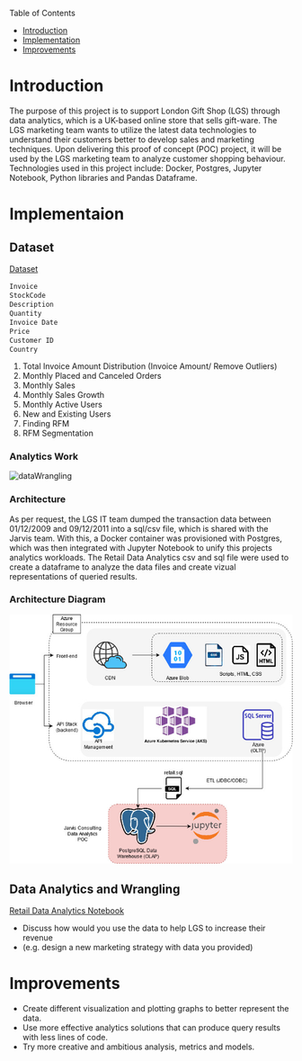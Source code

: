 Table of Contents

* [Introduction](#introduction)
* [Implementation](#implementation)
* [Improvements](#improvements)


# Introduction


The purpose of this project is to support London Gift Shop (LGS) through data analytics, which is a UK-based online store that sells gift-ware. The LGS marketing team wants to utilize the latest data technologies to understand their customers better to develop sales and marketing techniques. Upon delivering this proof of concept (POC) project, it will be used by the LGS marketing team to analyze customer shopping behaviour. Technologies used in this project include: Docker, Postgres, Jupyter Notebook, Python libraries and Pandas Dataframe. 


# Implementaion

## Dataset


[Dataset](./python_data_wrangling/data/online_retail_II.csv)


```
Invoice
StockCode
Description
Quantity
Invoice Date
Price
Customer ID
Country
```

1. Total Invoice Amount Distribution (Invoice Amount/ Remove Outliers)
2. Monthly Placed and Canceled Orders
3. Monthly Sales
4. Monthly Sales Growth
5. Monthly Active Users
6. New and Existing Users
7. Finding RFM
8. RFM Segmentation


### Analytics Work

![dataWrangling](./assets/pythonDataWrangling.png)


### Architecture


As per request, the LGS IT team dumped the transaction data between 01/12/2009 and 09/12/2011 into a sql/csv file, which is shared with the Jarvis team. With this, a Docker container was provisioned with Postgres, which was then integrated with Jupyter Notebook to unify this projects analytics workloads. The Retail Data Analytics csv and sql file were used to create a dataframe to analyze the data files and create vizual representations of queried results.


### Architecture Diagram

![pythonArchitecture](./assets/pythonArchitecture.jpg)


## Data Analytics and Wrangling

[Retail Data Analytics Notebook](./python_data_wrangling/Retail_Data_Analytics.ipynb)


- Discuss how would you use the data to help LGS to increase their revenue 
- (e.g. design a new marketing strategy with data you provided)


# Improvements
- Create different visualization and plotting graphs to better represent the data.
- Use more effective analytics solutions that can produce query results with less lines of code.
- Try more creative and ambitious analysis, metrics and models. 
